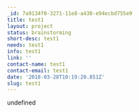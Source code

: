 ```yaml
---
_id: 7a9134f0-3271-11e8-a430-e94ecbd755e9
title: test1
layout: project
status: brainstorming
short-desc: test1
needs: test1
info: test1
link: ''
contact-name: test1
contact-email: test1
date: '2018-03-28T10:19:20.851Z'
slug: test1
---
```

undefined
